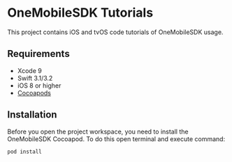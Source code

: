 # OneMobileSDK Tutorials

This project contains iOS and tvOS code tutorials of OneMobileSDK usage.

## Requirements

* Xcode 9
* Swift 3.1/3.2
* iOS 8 or higher
* [Cocoapods](https://cocoapods.org)

## Installation

Before you open the project workspace, you need to install the OneMobileSDK Cocoapod. To do this open terminal and execute command:

```bash
pod install
```

